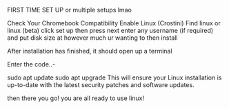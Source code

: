 FIRST TIME SET UP or multiple setups lmao

Check Your Chromebook Compatibility
Enable Linux (Crostini)
Find linux or linux (beta)
click set up
then press next
enter any username (if required)
and put disk size at however much ur wanting to
then install

After installation has finished, it should open up a terminal 

Enter the code..-

sudo apt update
sudo apt upgrade
This will ensure your Linux installation is up-to-date with the latest security patches and software updates.

then there you go! you are all ready to use linux!

